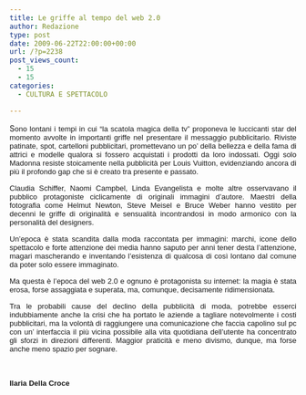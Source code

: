 ```yaml
---
title: Le griffe al tempo del web 2.0
author: Redazione
type: post
date: 2009-06-22T22:00:00+00:00
url: /?p=2238
post_views_count:
  - 15
  - 15
categories:
  - CULTURA E SPETTACOLO

---
```

<p style="text&#45;align: justify; ">
  S<font face="Tahoma, sans&#45;serif"><font size="2">ono lontani i tempi in cui &ldquo;la scatola magica della tv&rdquo; proponeva le luccicanti star del momento avvolte in importanti griffe nel presentare il messaggio pubblicitario. Riviste patinate, spot, cartelloni pubblicitari, promettevano un po&#8217; della bellezza e della fama di attrici e modelle qualora si fossero acquistati i prodotti da loro indossati. Oggi solo Madonna resiste stoicamente nella pubblicit&agrave; per Louis Vuitton, evidenziando ancora di pi&ugrave; il profondo gap che si &egrave; creato tra presente e passato. </font></font>
</p>

<p style="margin&#45;bottom: 0cm; text&#45;align: justify; ">
  <font face="Tahoma, sans&#45;serif"><font size="2">Claudia Schiffer, Naomi Campbel, Linda Evangelista e molte altre osservavano il pubblico protagoniste ciclicamente di originali immagini d&#8217;autore. Maestri della fotografia come Helmut Newton, Steve Meisel e Bruce Weber hanno vestito per decenni le griffe di originalit&agrave; e sensualit&agrave; incontrandosi in modo armonico con la personalit&agrave; del designers.</font></font>
</p>

<p align="justify" style="margin&#45;bottom: 0cm">
  <font face="Tahoma, sans&#45;serif"><font size="2">Un&#8217;epoca &egrave; stata scandita dalla moda raccontata per immagini: marchi, icone dello spettacolo e forte attenzione dei media hanno saputo per anni tener desta l&#8217;attenzione, magari mascherando e inventando l&#8217;esistenza di qualcosa di cos&igrave; lontano dal comune da poter solo essere immaginato.</font></font>
</p>

<p align="justify" style="margin&#45;bottom: 0cm">
  <font face="Tahoma, sans&#45;serif"><font size="2">Ma questa &egrave; l&#8217;epoca del web 2.0 e ognuno &egrave; protagonista su internet: la magia &egrave; stata erosa, forse assaggiata e superata, ma, comunque, decisamente ridimensionata.</font></font>
</p>

<p align="justify" style="margin&#45;bottom: 0cm">
  <font face="Tahoma, sans&#45;serif"><font size="2">Tra le probabili cause del declino della pubblicit&agrave; di moda, potrebbe esserci indubbiamente anche la crisi che ha portato le aziende a tagliare notevolmente i costi pubblicitari, ma la volont&agrave; di raggiungere una comunicazione che faccia capolino sul pc con un&#8217; interfaccia il pi&ugrave; vicina possibile alla vita quotidiana dell&#8217;utente ha concentrato gli sforzi in direzioni differenti. Maggior praticit&agrave; e meno divismo, dunque, ma forse anche meno spazio per sognare.</font></font>
</p>

<p align="justify" style="margin&#45;bottom: 0cm">
  &nbsp;
</p>

<p align="justify" style="margin&#45;bottom: 0cm">
  <font face="Tahoma, sans&#45;serif"><font size="2"><strong>Ilaria Della Croce</strong></font></font>
</p>